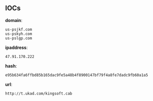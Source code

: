 
## IOCs

__domain__:

```text
us-psjkf.com
us-pskyh.com
us-pslgp.com
```
__ipaddress__:

```text
47.91.170.222
```
__hash__:

```text
e95b634fa6ffbd85b165dac9fe5a48b4f8900147bf79f4a8fe7dadc9fb60a1a5
```
__url__:

```text
http://t.ukad.com/kingsoft.cab
```